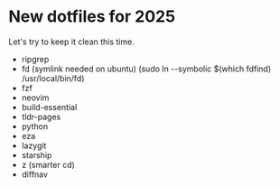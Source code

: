 # New dotfiles for 2025

Let's try to keep it clean this time.

* ripgrep
* fd (symlink needed on ubuntu) (sudo ln --symbolic $(which fdfind) /usr/local/bin/fd)
* fzf
* neovim
* build-essential
* tldr-pages
* python
* eza
* lazygit 
* starship
* z (smarter cd)
* diffnav
